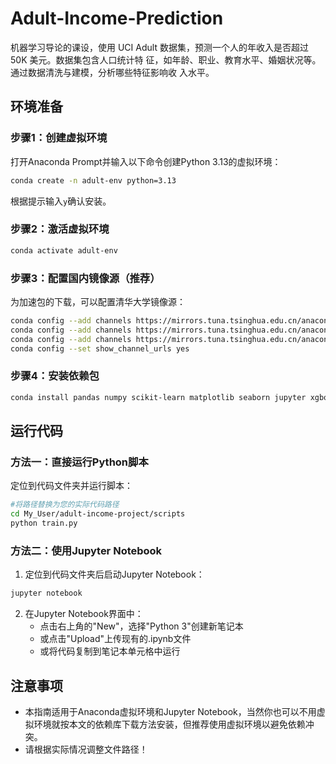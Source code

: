 # Adult-Income-Prediction
机器学习导论的课设，使用 UCI Adult 数据集，预测一个人的年收入是否超过 50K 美元。数据集包含人口统计特 征，如年龄、职业、教育水平、婚姻状况等。通过数据清洗与建模，分析哪些特征影响收 入水平。 

## 环境准备

### 步骤1：创建虚拟环境

打开Anaconda Prompt并输入以下命令创建Python 3.13的虚拟环境：

```bash
conda create -n adult-env python=3.13
```

根据提示输入`y`确认安装。

### 步骤2：激活虚拟环境

```bash
conda activate adult-env
```

### 步骤3：配置国内镜像源（推荐）

为加速包的下载，可以配置清华大学镜像源：

```bash
conda config --add channels https://mirrors.tuna.tsinghua.edu.cn/anaconda/pkgs/main
conda config --add channels https://mirrors.tuna.tsinghua.edu.cn/anaconda/pkgs/free
conda config --add channels https://mirrors.tuna.tsinghua.edu.cn/anaconda/cloud/conda-forge
conda config --set show_channel_urls yes
```

### 步骤4：安装依赖包

```bash
conda install pandas numpy scikit-learn matplotlib seaborn jupyter xgboost
```

## 运行代码

### 方法一：直接运行Python脚本

定位到代码文件夹并运行脚本：

```bash
#将路径替换为您的实际代码路径
cd My_User/adult-income-project/scripts
python train.py
```

### 方法二：使用Jupyter Notebook

1. 定位到代码文件夹后启动Jupyter Notebook：

```bash
jupyter notebook
```

2. 在Jupyter Notebook界面中：
   - 点击右上角的"New"，选择"Python 3"创建新笔记本
   - 或点击"Upload"上传现有的.ipynb文件
   - 或将代码复制到笔记本单元格中运行

## 注意事项

- 本指南适用于Anaconda虚拟环境和Jupyter Notebook，当然你也可以不用虚拟环境就按本文的依赖库下载方法安装，但推荐使用虚拟环境以避免依赖冲突。
- 请根据实际情况调整文件路径！
